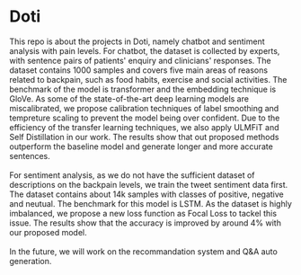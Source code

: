# Doti
This repo is about the projects in Doti, namely chatbot and sentiment analysis with pain levels. For chatbot, the dataset is collected by experts, with sentence pairs of patients' enquiry and clinicians' responses. The dataset contains 1000 samples and covers five main areas of reasons related to backpain, such as food habits, exercise and social activities. The benchmark of the model is transformer and the embedding technique is GloVe. As some of the state-of-the-art deep learning models are miscalibrated, we propose calibration techniques of label smoothing and tempreture scaling to prevent the model being over confident. Due to the efficiency of the transfer learning techniques, we also apply ULMFiT and Self Distillation in our work. The results show that out proposed methods outperform the baseline model and generate longer and more accurate sentences. <br>
<br>
For sentiment analysis, as we do not have the sufficient dataset of descriptions on the backpain levels, we train the tweet sentiment data first. The dataset contains about 14k samples with classes of positive, negative and neutual. The benchmark for this model is LSTM. As the dataset is highly imbalanced, we propose a new loss function as Focal Loss to tackel this issue. The results show that the accuracy is improved by around 4% with our proposed model.<br>
<br>
In the future, we will work on the recommandation system and Q&A auto generation. 
